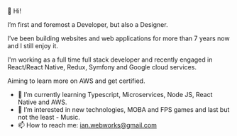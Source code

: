 👋 Hi!

I’m first and foremost a Developer, but also a Designer.

I’ve been building websites and web applications for more than 7 years now and I still enjoy it. 

<!--Working at <a href = "https://ffcfoundationph.com/">GMA Faith Family Foundation Inc.</a> as a volunteer Web Master. -->

I'm working as a full time full stack developer and recently engaged in React/React Native, Redux, Symfony and Google cloud services.

Aiming to learn more on AWS and get certified.

- 🌱 I’m currently learning Typescript, Microservices, Node JS, React Native and AWS.
- 👀 I’m interested in new technologies, MOBA and FPS games and last but not the least - Music.
- 📫 How to reach me: ian.webworks@gmail.com

<!---
ianhistorillo/ianhistorillo is a ✨ special ✨ repository because its `README.md` (this file) appears on your GitHub profile.
You can click the Preview link to take a look at your changes.
--->
